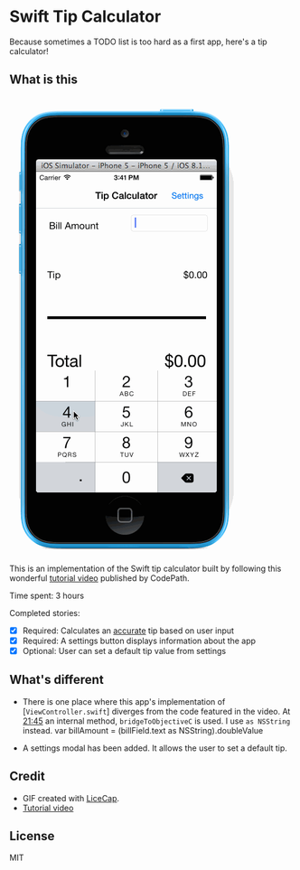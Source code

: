 # Swift Tip Calculator
Because sometimes a TODO list is too hard as a first app, here's a tip calculator!

## What is this

![animated gif demo of calculating a tip for $42.50](preview.gif)

This is an implementation of the Swift tip calculator built by following this wonderful [tutorial video](http://vimeo.com/102084767) published by CodePath.

Time spent: 3 hours

Completed stories:

 * [x] Required: Calculates an [accurate](https://www.youtube.com/watch?v=HrzhqXGcm68) tip based on user input
 * [x] Required: A settings button displays information about the app
 * [x] Optional: User can set a default tip value from settings

## What's different

- There is one place where this app's implementation of [`ViewController.swift`] diverges from the code featured in the video. At [21:45](http://vimeo.com/102084767#t=21m45s) an internal method, `bridgeToObjectiveC` is used. I use `as NSString` instead.
        var billAmount = (billField.text as NSString).doubleValue

- A settings modal has been added. It allows the user to set a default tip.

## Credit
- GIF created with [LiceCap](http://www.cockos.com/licecap/).
- [Tutorial video](http://vimeo.com/102084767) 

## License

MIT


